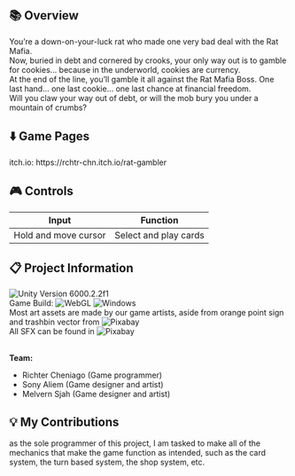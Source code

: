 <h2>📚 Overview</h2>
  You’re a down-on-your-luck rat who made one very bad deal with the Rat Mafia.<br/>
  Now, buried in debt and cornered by crooks, your only way out is to gamble for cookies… because in the underworld, cookies are currency.<br/>
  At the end of the line, you’ll gamble it all against the Rat Mafia Boss.
  One last hand… one last cookie… one last chance at financial freedom.<br/>
  Will you claw your way out of debt, or will the mob bury you under a mountain of crumbs?

<h2>⬇️ Game Pages</h2>
  itch.io: https://rchtr-chn.itch.io/rat-gambler
  
<h2>🎮 Controls</h2>

  | Input | Function |
  | -------------------- | --------------------- |
  | Hold and move cursor | Select and play cards |
  
<h2>📋 Project Information</h2>

  ![Unity Version 6000.2.2f1](https://img.shields.io/badge/Unity_Version-6000.2.2f1-FFFFFF.svg?style=flat-square&logo=unity) <br/>
  Game Build: ![WebGL](https://img.shields.io/badge/WebGL-990000.svg?style=flat-square&logo=WebGL) ![Windows](https://img.shields.io/badge/Windows-004fe1.svg?style=flat-square&logo=windows) <br/>
  Most art assets are made by our game artists, aside from orange point sign and trashbin vector from ![Pixabay](https://img.shields.io/badge/Pixabay-191B26.svg?style=flat-square&logo=Pixabay) <br/>
  All SFX can be found in ![Pixabay](https://img.shields.io/badge/Pixabay-191B26.svg?style=flat-square&logo=Pixabay) <br/> <br/>
  
  <b>Team:</b>
  - Richter Cheniago (Game programmer)
  - Sony Aliem (Game designer and artist)
  - Melvern Sjah (Game designer and artist)

<h2>💡 My Contributions</h2>

  as the sole programmer of this project, I am tasked to make all of the mechanics that make the game function as intended, such as the card system, the turn based system, the shop system, etc.



